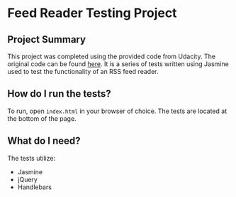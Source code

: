 # Feed Reader Testing Project

## Project Summary
This project was completed using the provided code from Udacity. The original code can be found [here](https://github.com/udacity/frontend-nanodegree-feedreader). It is a series of tests written using Jasmine used to test the functionality of an RSS feed reader. 

## How do I run the tests?

To run, open `index.html` in your browser of choice. The tests are located at the bottom of the page. 

## What do I need?

The tests utilize:
* Jasmine
* jQuery
* Handlebars
